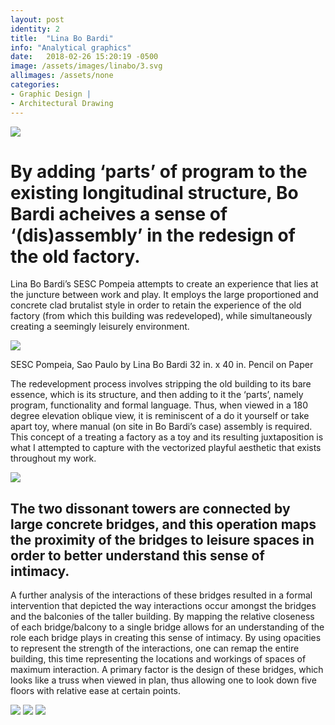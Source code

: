```yaml
---
layout: post
identity: 2
title:  "Lina Bo Bardi"
info: "Analytical graphics"
date:   2018-02-26 15:20:19 -0500
image: /assets/images/linabo/3.svg
allimages: /assets/none
categories:
- Graphic Design |
- Architectural Drawing
---
```


<img class="post-images" src="/assets/images/linabo/1.svg">

<h1>By adding ‘parts’ of program to the existing longitudinal structure, Bo Bardi acheives a sense of ‘(dis)assembly’ in the redesign of the old factory.</h1>

    
Lina Bo Bardi’s SESC Pompeia attempts to create an experience that lies at the juncture between work and play. It employs the large proportioned and concrete clad brutalist style in order to retain the experience of the old factory (from which this building was redeveloped), while simultaneously creating a seemingly leisurely environment. 


<img class="post-images" src="/assets/images/linabo/2.jpg">

SESC Pompeia, Sao Paulo by Lina Bo Bardi
32 in. x 40 in. 
Pencil on Paper

  	
The redevelopment process involves stripping the old building to its bare essence, which is its structure, and then adding to it the ‘parts’, namely program, functionality and formal language. Thus, when viewed in a 180 degree elevation oblique view, it is reminiscent of a do it yourself or take apart toy, where manual (on site in Bo Bardi’s case) assembly is required. This concept of a treating a factory as a toy and its resulting juxtaposition is what I attempted to capture with the vectorized playful aesthetic that exists throughout my work.
        
<img class="post-images" src="/assets/images/linabo/3.svg">
    
<h2>The two dissonant towers are connected by large concrete bridges, and this operation maps the proximity of the bridges to leisure spaces in order to better understand this sense of intimacy.</h2>

A further analysis of the interactions of these bridges resulted in a formal intervention that depicted the way interactions occur amongst the bridges and the balconies of the taller building. By mapping the relative closeness of each bridge/balcony to a single bridge allows for an understanding of the role each bridge plays in creating this sense of intimacy. By using opacities to represent the strength of the interactions, one can remap the entire building, this time representing the locations and workings of spaces of maximum interaction. A primary factor is the design of these bridges, which looks like a truss when viewed in plan, thus allowing one to look down five floors with relative ease at certain points. 

<img class="post-images" src="/assets/images/linabo/4.svg">
<img class="post-images" src="/assets/images/linabo/5.svg">
<img class="post-images" src="/assets/images/linabo/6.svg">

  


